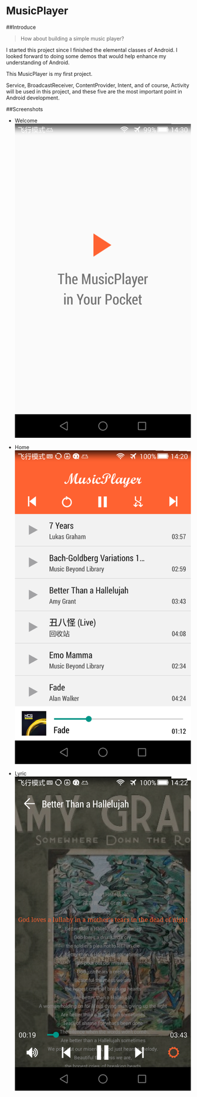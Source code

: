 # MusicPlayer

##Introduce

> 
>How about building a simple music player?
> 

I started this project since I finished the elemental classes of Android. I looked forward to doing some demos that would help enhance my understanding of Android.

This MusicPlayer is my first project.

Service, BroadcastReceiver, ContentProvider, Intent, and of course, Activity will be used in this project, and these five are the most important point in Android development.

##Screenshots

* Welcome
![Welcome](screenshots/Welcome.png)

* Home
![Home](screenshots/Home.png)

* Lyric
![Lyric](screenshots/Lyric.png)

